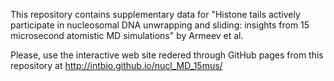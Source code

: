 This repository contains supplementary data for 
"Histone tails actively participate in nucleosomal DNA unwrapping and sliding: insights from 15 microsecond atomistic MD simulations" by Armeev et al.

Please, use the interactive web site redered through GitHub pages from this repository at http://intbio.github.io/nucl_MD_15mus/
